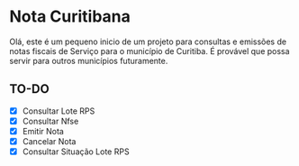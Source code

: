 # Nota Curitibana
Olá, este é um pequeno inicio de um projeto para consultas e emissões de notas fiscais de Serviço para o município de Curitiba.
É provável que possa servir para outros municípios futuramente.

## TO-DO

 - [x] Consultar Lote RPS
 - [x] Consultar Nfse
 - [x] Emitir Nota
 - [X] Cancelar Nota
 - [X] Consultar Situação Lote RPS
